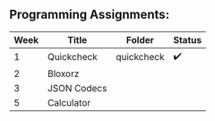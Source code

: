 ## Programming Assignments:

| Week | Title | Folder | Status
| --- | --- | --- | --- |
| 1 | Quickcheck | quickcheck | :heavy_check_mark: |
| 2 | Bloxorz |  |  |
| 3 | JSON Codecs |  |  |
| 5 | Calculator |  |  |

